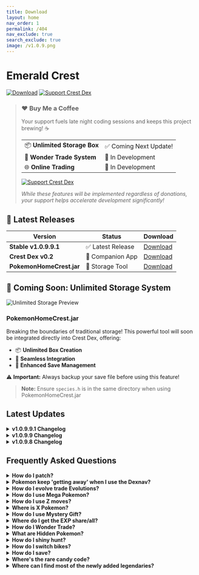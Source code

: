 ```yaml
---
title: Download
layout: home
nav_order: 1
permalink: /404
nav_exclude: true
search_exclude: true
image: /v1.0.9.png
---
```


<h1>Emerald Crest</h1>

<p>
<a href="https://thatsimpledev.itch.io/emerald-crest/purchase"><img src="https://img.shields.io/badge/Download-Latest%20Version-red?style=for-the-badge" alt="Download"></a>
<a href="https://thatsimpledev.itch.io/crest-dex/donate"><img src="https://img.shields.io/badge/Support%20Crest%20Dex-Donate%20%E2%9D%A4-lightblue?style=for-the-badge" alt="Support Crest Dex"></a>
</p>

<blockquote>
<h3>❤️ Buy Me a Coffee</h3>
<p>Your support fuels late night coding sessions and keeps this project brewing! ☕</p>

<table>
  <tr>
    <td>📦 <strong>Unlimited Storage Box</strong></td>
    <td>✅ Coming Next Update!</td>
  </tr>
  <tr>
    <td>🔄 <strong>Wonder Trade System</strong></td>
    <td>🚧 In Development</td>
  </tr>
  <tr>
    <td>🌐 <strong>Online Trading</strong></td>
    <td>🚧 In Development</td>
  </tr>
  
</table>

<a href="https://thatsimpledev.itch.io/crest-dex/donate"><img src="https://img.shields.io/badge/Support%20Crest%20Dex-Donate%20%E2%9D%A4-ligreen?style=for-the-badge" alt="Support Crest Dex"></a>

<p><em>While these features will be implemented regardless of donations, your support helps accelerate development significantly!</em></p>
</blockquote>

## 🎯 Latest Releases

| Version | Status | Download |
|---------|--------|----------|
| **Stable v1.0.9.9.1** | ✅ Latest Release | [Download](https://thatsimpledev.itch.io/emerald-crest/purchase) |
| **Crest Dex v0.2** | 🚀 Companion App | [Download](https://thatsimpledev.itch.io/crest-dex) |
| **PokemonHomeCrest.jar** | 🎁 Storage Tool | [Download](https://thatsimpledev.itch.io/crest-dex) |

<h2>🎁 Coming Soon: Unlimited Storage System</h2>

<img src="https://img.itch.zone/aW1nLzE4NDU0Njk2LnBuZw==/original/9IfgMB.png" alt="Unlimited Storage Preview">

<h3>PokemonHomeCrest.jar</h3>
<p>Breaking the boundaries of traditional storage! This powerful tool will soon be integrated directly into Crest Dex, offering:</p>

<ul>
  <li>📦 <strong>Unlimited Box Creation</strong></li>
  <li>🔄 <strong>Seamless Integration</strong></li>
  <li>💾 <strong>Enhanced Save Management</strong></li>
</ul>

<p>⚠️ <strong>Important:</strong> Always backup your save file before using this feature!</p>

<blockquote>
  <p><strong>Note:</strong> Ensure <code>species.h</code> is in the same directory when using PokemonHomeCrest.jar</p>
</blockquote>

<h2>Latest Updates</h2>

<details>
  <summary><strong>v1.0.9.9.1 Changelog</strong></summary>
  <ul>
    <li>Applied critical fixes</li>
    <li>Added Seasonal Encounters toggle</li>
    <li>Added Seasonal Evolutions toggle</li>
    <li>Added mid battle evolutions</li>
    <li>Added missing HMs in open world</li>
    <li>Made Hoopa teleport after 5th badge</li>
    <li>Added exclusive legends to Hoopa portal</li>
    <li>Fixed various game features</li>
  </ul>
</details>

<details>
  <summary><strong>v1.0.9.9 Changelog</strong></summary>
  <ul>
    <li>Added Indigo Disk Pokémon</li>
    <li>Added Indigo Disk followers</li>
    <li>Increased rock smash item drop odds</li>
    <li>Updated spotlight events</li>
    <li>Various bug fixes and improvements</li>
  </ul>
</details>

<details>
  <summary><strong>v1.0.9.8 Changelog</strong></summary>
  <ul>
    <li>Added Seasons system</li>
    <li>Added Seasonal Evolutions</li>
    <li>Added Seasonal Encounters</li>
    <li>Added Overworld Encounters during Spotlight Events</li>
    <li>Added Support for Crest Dex v0.1.4</li>
  </ul>
</details>

<h2>Frequently Asked Questions</h2>

<details>
  <summary><strong>How do I patch?</strong></summary>
  <p>To patch, follow the instructions provided <a href="https://romhackstudios.github.io/pages/howtopatch.html">here</a>.</p>
</details>

<details>
  <summary><strong>Pokemon keep 'getting away' when I use the Dexnav?</strong></summary>
  <p>Hold 'a' while walking to prevent Pokemon from escaping when using Dexnav.</p>
</details>

<details>
  <summary><strong>How do I evolve trade Evolutions?</strong></summary>
  <p>Visit a man in Devoncorp who will trade your Pokemon and trade it back to you, enabling its evolution.</p>
</details>

<details>
  <summary><strong>How do I use Mega Pokemon?</strong></summary>
  <p>Obtain the Mega Ring from your PC at home, give a Mega Stone to a Pokemon, and in battle, press 'Fight', then start, and choose your move.</p>
</details>

<details>
  <summary><strong>How do I use Z moves?</strong></summary>
  <p>Acquire the Z Ring from your father, give a Z Crystal to a Pokemon, and in battle, press 'Fight', then start, and pick your move.</p>
</details>

<details>
  <summary><strong>Where is X Pokemon?</strong></summary>
  <p>Refer to the Wild Encounters document included in the original game download to locate specific Pokemon.</p>
</details>

<details>
  <summary><strong>How do I use Mystery Gift?</strong></summary>
  <p>Take the escalator in a Pokemon Center and talk to the man on the left. Ensure to save before using the code and check for correct typing.</p>
</details>

<details>
  <summary><strong>Where do I get the EXP share/all?</strong></summary>
  <p>Complete the task assigned by Mr. Stone (delivering the letter to Steven) and return to him.</p>
</details>

<details>
  <summary><strong>How do I Wonder Trade?</strong></summary>
  <p>Beat Brawly, then access your PC at home to initiate a trade of your Pokemon for another of the same level.</p>
</details>

<details>
  <summary><strong>What are Hidden Pokemon?</strong></summary>
  <p>Hidden Pokemon appear at the bottom of the Dexnav and can be activated by talking to a scientist in Devoncorp. They can appear after making 100 steps without encountering any Pokemon.</p>
</details>

<details>
  <summary><strong>How do I shiny hunt?</strong></summary>
  <p>Increase your chances of encountering a shiny Pokemon by performing a 'chain' using the Dexnav.</p>
</details>

<details>
  <summary><strong>How do I switch bikes?</strong></summary>
  <p>While riding your bike, press the L button on your screen or the assigned button for it.</p>
</details>

<details>
  <summary><strong>How do I save?</strong></summary>
  <p>Open your menu and press left or right on the D-Pad to access the save option.</p>
</details>

<details>
  <summary><strong>Where's the rare candy code?</strong></summary>
  <p>Locate the rare candy code on the GameCube in your house at Littleroot.</p>
</details>

<details>
  <summary><strong>Where can I find most of the newly added legendaries?</strong></summary>
  <p>You will need to capture Hoopa first. Hoopa is a roaming encounter that you can find once you obtain the 5th badge, starting from v1.0.9.2. Hoopa likes to lead your party, and once a day, it will open up portals while you're adventuring, summoning Ultra Beasts and other legendary Pokémon.</p>
</details>

